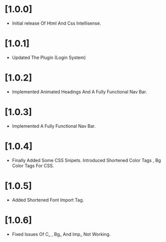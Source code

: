 
# [1.0.0]

- Initial release Of Html And Css Intellisense.

# [1.0.1]

- Updated The Plugin (Login System)

# [1.0.2]

- Implemented Animated Headings And A Fully Functional Nav Bar.

# [1.0.3]

- Implemented A Fully Functional Nav Bar.

# [1.0.4]

- Finally Added Some CSS Snipets. Introduced Shortened Color Tags , Bg Color Tags For CSS.

# [1.0.5]

- Added Shortened Font Import Tag.

# [1.0.6]

- Fixed Issues Of C_ , Bg_ And Imp_ Not Working.
